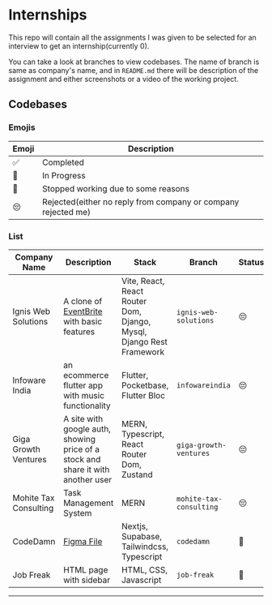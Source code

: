 # Internships

This repo will contain all the assignments I was given to be selected for an interview to get an internship(currently 0).

You can take a look at branches to view codebases. The name of branch is same as company's name, and in `README.md` there will be description of the assignment and either screenshots or a video of the working project.

## Codebases

### Emojis

| Emoji | Description |
| --- | --- |
| ✅ | Completed |
| 🚧 | In Progress |
| 🛑 | Stopped working due to some reasons |
| 😔 | Rejected(either no reply from company or company rejected me) |



### List

| Company Name | Description | Stack | Branch | Status | 
--- | --- | --- | --- | ---|
| Ignis Web Solutions | A clone of [EventBrite](https://www.eventbrite.com/) with basic features | Vite, React, React Router Dom, Django, Mysql, Django Rest Framework | `ignis-web-solutions` | 😔 |
| Infoware India | an ecommerce flutter app with music functionality | Flutter, Pocketbase, Flutter Bloc | `infowareindia` | 😔 |
| Giga Growth Ventures | A site with google auth, showing price of a stock and share it with another user | MERN, Typescript, React Router Dom, Zustand | `giga-growth-ventures` | 😔 |
| Mohite Tax Consulting | Task Management System | MERN | `mohite-tax-consulting` | 😔 |
| CodeDamn | [Figma File](https://www.figma.com/file/TXLwYa51OaUfXRjO5AQvL0/Codedamn-Frontend-Assessment?node-id=0%3A1&t=9seXONUyWuuIAaLc-1) | Nextjs, Supabase, Tailwindcss, Typescript | `codedamn` | 🛑 |
| Job Freak | HTML page with sidebar | HTML, CSS, Javascript | `job-freak` | 🚧 |
---

